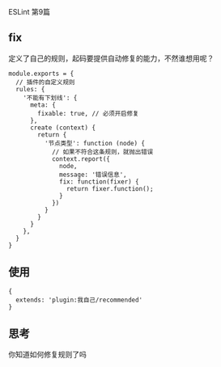 ESLint 第9篇

## fix

定义了自己的规则，起码要提供自动修复的能力，不然谁想用呢？

```
module.exports = {
  // 插件的自定义规则
  rules: {
    '不能有下划线': {
      meta: {
        fixable: true, // 必须开启修复
      },
      create (context) {
        return {
          '节点类型': function (node) {
            // 如果不符合这条规则，就抛出错误
            context.report({
              node,
              message: '错误信息',
              fix: function(fixer) {
                return fixer.function();
              }
            })
          }
        }
      }
    },
  }
}
```

## 使用

```
{
  extends: 'plugin:我自己/recommended'
}
```

## 思考

你知道如何修复规则了吗
